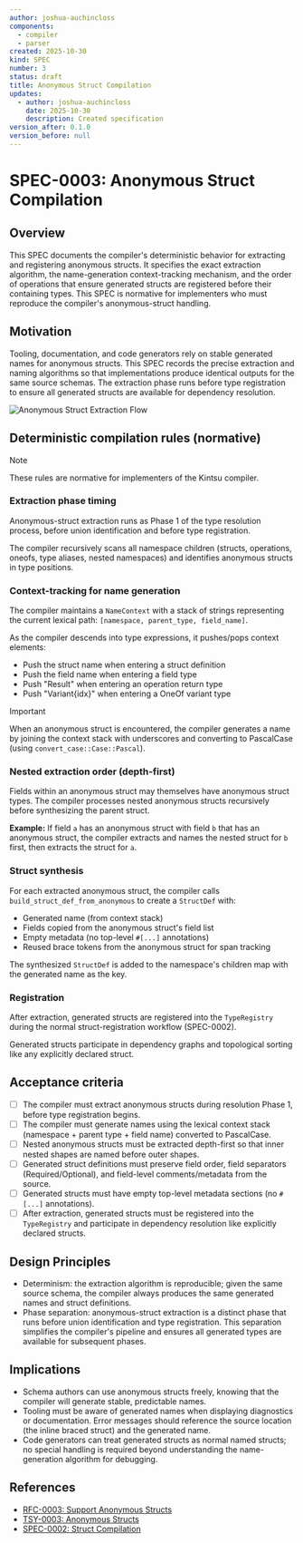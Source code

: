 ```yaml
---
author: joshua-auchincloss
components:
  - compiler
  - parser
created: 2025-10-30
kind: SPEC
number: 3
status: draft
title: Anonymous Struct Compilation
updates:
  - author: joshua-auchincloss
    date: 2025-10-30
    description: Created specification
version_after: 0.1.0
version_before: null
---
```


# SPEC-0003: Anonymous Struct Compilation

## Overview

This SPEC documents the compiler's deterministic behavior for extracting and registering anonymous structs. It specifies the exact extraction algorithm, the name-generation context-tracking mechanism, and the order of operations that ensure generated structs are registered before their containing types. This SPEC is normative for implementers who must reproduce the compiler's anonymous-struct handling.

## Motivation

Tooling, documentation, and code generators rely on stable generated names for anonymous structs. This SPEC records the precise extraction and naming algorithms so that implementations produce identical outputs for the same source schemas. The extraction phase runs before type registration to ensure all generated structs are available for dependency resolution.

![Anonymous Struct Extraction Flow](../../../../diagrams/anonymous_extraction.png)

## Deterministic compilation rules (normative)

> [!NOTE]
> These rules are normative for implementers of the Kintsu compiler.

### Extraction phase timing

Anonymous-struct extraction runs as Phase 1 of the type resolution process, before union identification and before type registration.

The compiler recursively scans all namespace children (structs, operations, oneofs, type aliases, nested namespaces) and identifies anonymous structs in type positions.

### Context-tracking for name generation

The compiler maintains a `NameContext` with a stack of strings representing the current lexical path: `[namespace, parent_type, field_name]`.

As the compiler descends into type expressions, it pushes/pops context elements:

- Push the struct name when entering a struct definition
- Push the field name when entering a field type
- Push "Result" when entering an operation return type
- Push "Variant{idx}" when entering a OneOf variant type

> [!IMPORTANT]
> When an anonymous struct is encountered, the compiler generates a name by joining the context stack with underscores and converting to PascalCase (using `convert_case::Case::Pascal`).

### Nested extraction order (depth-first)

Fields within an anonymous struct may themselves have anonymous struct types. The compiler processes nested anonymous structs recursively before synthesizing the parent struct.

**Example:** If field `a` has an anonymous struct with field `b` that has an anonymous struct, the compiler extracts and names the nested struct for `b` first, then extracts the struct for `a`.

### Struct synthesis

For each extracted anonymous struct, the compiler calls `build_struct_def_from_anonymous` to create a `StructDef` with:

- Generated name (from context stack)
- Fields copied from the anonymous struct's field list
- Empty metadata (no top-level `#[...]` annotations)
- Reused brace tokens from the anonymous struct for span tracking

The synthesized `StructDef` is added to the namespace's children map with the generated name as the key.

### Registration

After extraction, generated structs are registered into the `TypeRegistry` during the normal struct-registration workflow (SPEC-0002).

Generated structs participate in dependency graphs and topological sorting like any explicitly declared struct.

## Acceptance criteria

- [ ] The compiler must extract anonymous structs during resolution Phase 1, before type registration begins.
- [ ] The compiler must generate names using the lexical context stack (namespace + parent type + field name) converted to PascalCase.
- [ ] Nested anonymous structs must be extracted depth-first so that inner nested shapes are named before outer shapes.
- [ ] Generated struct definitions must preserve field order, field separators (Required/Optional), and field-level comments/metadata from the source.
- [ ] Generated structs must have empty top-level metadata sections (no `#[...]` annotations).
- [ ] After extraction, generated structs must be registered into the `TypeRegistry` and participate in dependency resolution like explicitly declared structs.

## Design Principles

- Determinism: the extraction algorithm is reproducible; given the same source schema, the compiler always produces the same generated names and struct definitions.
- Phase separation: anonymous-struct extraction is a distinct phase that runs before union identification and type registration. This separation simplifies the compiler's pipeline and ensures all generated types are available for subsequent phases.

## Implications

- Schema authors can use anonymous structs freely, knowing that the compiler will generate stable, predictable names.
- Tooling must be aware of generated names when displaying diagnostics or documentation. Error messages should reference the source location (the inline braced struct) and the generated name.
- Code generators can treat generated structs as normal named structs; no special handling is required beyond understanding the name-generation algorithm for debugging.

## References

- [RFC-0003: Support Anonymous Structs](/rfc/rfc-0003)
- [TSY-0003: Anonymous Structs](/tsy/tsy-0003)
- [SPEC-0002: Struct Compilation](./SPEC-0002)
